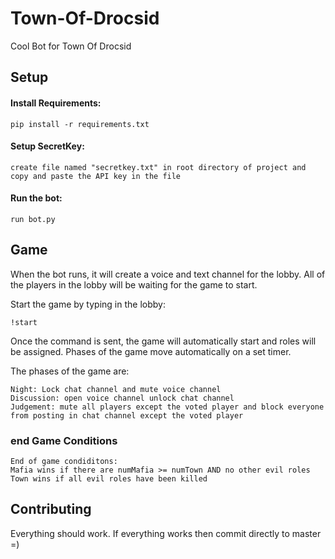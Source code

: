 # Town-Of-Drocsid

Cool Bot for Town Of Drocsid

## Setup

#### Install Requirements:
```
pip install -r requirements.txt
```

#### Setup SecretKey:
```
create file named "secretkey.txt" in root directory of project and copy and paste the API key in the file
```

#### Run the bot:

    run bot.py

## Game
When the bot runs, it will create a voice and text channel for the lobby. All of the players in the lobby will be waiting for the game to start.

Start the game by typing in the lobby:

    !start

Once the command is sent, the game will automatically start and roles will be assigned. Phases of the game move automatically on a set timer.

The phases of the game are:

    Night: Lock chat channel and mute voice channel
    Discussion: open voice channel unlock chat channel
    Judgement: mute all players except the voted player and block everyone from posting in chat channel except the voted player
        
### end Game Conditions

    End of game condiditons:
    Mafia wins if there are numMafia >= numTown AND no other evil roles
    Town wins if all evil roles have been killed
    
## Contributing
Everything should work. If everything works then commit directly to master =)




